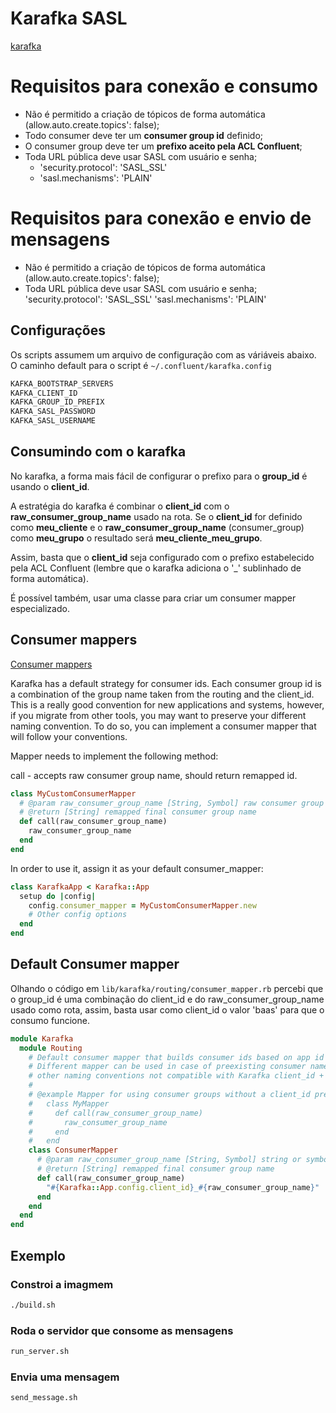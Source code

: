 # Karafka SASL

[karafka](https://github.com/karafka/karafka)

# Requisitos para conexão e consumo

- Não é permitido a criação de tópicos de forma automática (allow.auto.create.topics': false);
- Todo consumer deve ter um **consumer group id** definido;
- O consumer group deve ter um **prefixo aceito pela ACL Confluent**;
- Toda URL pública deve usar SASL com usuário e senha;
  - 'security.protocol': 'SASL_SSL'
  - 'sasl.mechanisms': 'PLAIN'

# Requisitos para conexão e envio de mensagens

- Não é permitido a criação de tópicos de forma automática (allow.auto.create.topics': false);
- Toda URL pública deve usar SASL com usuário e senha;
  'security.protocol': 'SASL_SSL'
  'sasl.mechanisms': 'PLAIN'

## Configurações

Os scripts assumem um arquivo de configuração com as váriáveis abaixo.
O caminho default para o script é ```~/.confluent/karafka.config```

```bash
KAFKA_BOOTSTRAP_SERVERS
KAFKA_CLIENT_ID
KAFKA_GROUP_ID_PREFIX
KAFKA_SASL_PASSWORD
KAFKA_SASL_USERNAME
```
## Consumindo com o karafka

No karafka, a forma mais fácil de configurar o prefixo para o **group_id** 
é usando o **client_id**.

A estratégia do karafka é combinar o **client_id** com o **raw_consumer_group_name**
usado na rota. Se o **client_id** for definido como **meu_cliente** e o **raw_consumer_group_name**
(consumer_group) como **meu_grupo** o resultado será **meu_cliente_meu_grupo**.

Assim, basta que o **client_id** seja configurado com o prefixo estabelecido pela ACL Confluent (lembre que o 
karafka adiciona o '_' sublinhado de forma automática).

É possível também, usar uma classe para criar um consumer mapper especializado.

## Consumer mappers

[Consumer mappers](https://karafka.io/docs/Consumer-mappers/)

Karafka has a default strategy for consumer ids. Each consumer group id is a combination of the group name taken 
from the routing and the client_id. This is a really good convention for new applications and systems, however, 
if you migrate from other tools, you may want to preserve your different naming convention. 
To do so, you can implement a consumer mapper that will follow your conventions.

Mapper needs to implement the following method:

call - accepts raw consumer group name, should return remapped id.

```ruby
class MyCustomConsumerMapper
  # @param raw_consumer_group_name [String, Symbol] raw consumer group name
  # @return [String] remapped final consumer group name
  def call(raw_consumer_group_name)
    raw_consumer_group_name
  end
end
```

In order to use it, assign it as your default consumer_mapper:

```ruby
class KarafkaApp < Karafka::App
  setup do |config|
    config.consumer_mapper = MyCustomConsumerMapper.new
    # Other config options
  end
end
```

## Default Consumer mapper

Olhando o código em ```lib/karafka/routing/consumer_mapper.rb``` percebi que o 
group_id é uma combinação do client_id e do raw_consumer_group_name usado como rota,
assim, basta usar como client_id o valor 'baas' para que o consumo funcione.


```ruby
module Karafka
  module Routing
    # Default consumer mapper that builds consumer ids based on app id and consumer group name
    # Different mapper can be used in case of preexisting consumer names or for applying
    # other naming conventions not compatible with Karafka client_id + consumer name concept
    #
    # @example Mapper for using consumer groups without a client_id prefix
    #   class MyMapper
    #     def call(raw_consumer_group_name)
    #       raw_consumer_group_name
    #     end
    #   end
    class ConsumerMapper
      # @param raw_consumer_group_name [String, Symbol] string or symbolized consumer group name
      # @return [String] remapped final consumer group name
      def call(raw_consumer_group_name)
        "#{Karafka::App.config.client_id}_#{raw_consumer_group_name}"
      end
    end
  end
end
```

## Exemplo

### Constroi a imagmem

```bash
./build.sh
```
### Roda o servidor que consome as mensagens

```bash
run_server.sh
```
### Envia uma mensagem

```bash
send_message.sh
```
